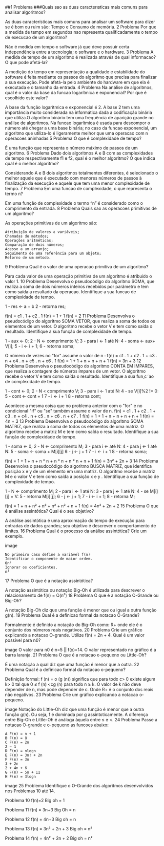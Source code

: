 ##1 Problema
###Quais sao as duas caracterısticas mais comuns para analisar algoritmos?

As duas características mais comuns para analisar um software para dizer se é bom ou ruim são: Tempo e Consumo de memória.
2 Problema
Por que a medida de tempo em segundos nao representa qualificadamente o tempo de execucao de um algoritmo?

Não é medida em tempo o software já que deve possuir certa independência entre a tecnología; o software e o hardware.
3 Problema
A medida de tempo de um algoritmo é realizada através de qual informacao?
O que pode afetá-la?

A medição do tempo em representação a qualidade e estabilidade do software é feita mediante os passos do algoritmo que precisa para finalizar a sua execução. Pode afetá-la pelo ambiente do hardware em que ela é executada e o tamanho da entrada.
4 Problema
Na análise de algoritmos, qual é o valor da base da funcao logarítmica e exponencial? Por que é escolhido este valor?

A base da função logarítmica e exponencial é 2. A base 2 tem uma importância muito considerada na informática dada a codificação binária que utiliza.O algoritmo binário tem uma frequência de aparição grande no análise de algoritmos. Na funcao logarítmica é usada para descompor o número até chegar a uma base binária; no caso da funcao exponencial, um algoritmo que utiliza-lo é ligeramente melhor que uma operacao com n operacoes aninhadas
5 Problema
O que é complexidade de tempo?

É uma função que representa o número máximo de passos de um algoritmo.
6 Problema
Dado dois algoritmos A e B com as complexidades de tempo respectivamente f1 e f2, qual é o melhor algoritmo? O que indica qual é o melhor algoritmo?

Considerando A e B dois algoritmos totalmentes diferentes, é selecionado o melhor aquele que é executado com menores números de passos à finalização da execução e aquele que tem uma menor complexidade de tempo.
7 Problema
Em uma funcao de complexidade, o que representa o termo n?

Em uma função de complexidade o termo “n” é considerado como o comprimento da entrada.
8 Problema
Quais sao as operacoes primitivas de um algoritmo?

As operações primitivas de um algoritmo são:

    Atribuição de valores a variáveis;
    Chamadas de métodos;
    Operações aritméticas;
    Comparação de dois números;
    Acesso a um arranjo;
    Seguimento de uma referência para um objeto;
    Retorno de um método.

9 Problema
Qual é o valor de uma operacao primitiva de um algoritmo?

Para cada valor de uma operação primitiva de um algoritmo é atribuído o valor 1.
10 Problema
Desenvolva o pseudocódigo do algoritmo SOMA, que realiza a soma de dois números inteiros recebidos por parâmetro e tem como saída a resultado da operacao. Identifique a sua funcao de complexidade de tempo.

1 - res <- a + b
2 - retorna res;

f(n) = c1 . 1 + c2 . 1 f(n) = 1 + 1 f(n) = 2
11 Problema
Desenvolva o pseudocódigo do algoritmo SOMA VETOR, que realiza a soma de todos os elementos de um vetor. O algoritmo recebe o vetor V e tem como saída o resultado. Identifique a sua função de complexidade de tempo.

1 - aux <- 0;
2 - N <- comprimento V;
3 - para i <- 1 até N:
4 -     soma <- aux+ V[i];
5 -     i <- i + 1;
6 - retorna soma;

O número de vezes no "for" assume o valor de n : f(n) = c1 . 1 + c2 . 1 + c3 . n + c4 . n + c5 . n + c6 . 1 f(n) = 1 + 1 + n + n + n + 1 f(n) = 3n + 3
12 Problema
Desenvolva o pseudocódigo do algoritmo CONTA EM IMPARES, que realiza a contagem de números ímpares de um vetor. O algoritmo recebe o vetor V e tem como saída o resultado. Identifique a sua fun¸c˜ao de complexidade de tempo.

1 - cont <- 0;
2 - N < comprimento V;
3 - para i <- 1 até N:
4 - se V[i]%2 != 0:
5 - cont <- cont + 1
7 - i <- i + 1
8 - retorna cont;

Acontece a mesma coisa que no problema anterior com o "for" e no condicional "if" ou "se" também assume o valor de n. f(n) = c1 . 1 + c2 . 1 + c3 . n + c4 . n + c5 . n + c6 . n + c7 . 1 f(n) = 1 + 1 + n + n + n + n + 1 f(n) = 4n + 3
13 Problema
Desenvolva o pseudocódigo do algoritmo SOMA MATRIZ, que realiza a soma de todos os elementos de uma matriz. O algoritmo recebe a matriz M e tem como saída o resultado. Identifique a sua função de complexidade de tempo.

1 - soma <- 0;
2 - N <- comprimento M;
3 - para i <- até N:
4 - para j <- 1 até N:
5 - soma <- soma + M[i][j]
6 - j <- j + 1
7 - i <- i + 1
8 - retorna soma;

f(n) = 1 + 1 + n + n * n + n * n + n * n + n + 1 f(n) = 3n² + 2n + 3
14 Problema
Desenvolva o pseudocódigo do algoritmo BUSCA MATRIZ, que identifica posição x e y de um elemento em uma matriz. O algoritmo recebe a matriz M e o valor V e tem como saída a posição x e y . Identifique a sua função de complexidade de tempo.

1 - N <- comprimento M;
2 - para i <- 1 até N:
3 -     para j <- 1 até N:
4 -     se M[i][j] = V:
5 -         retorna M[i][j];
6 -         j <- j + 1;
7 -         i <- i + 1;
8 - retorna M;

f(n) = 1 + n + n² + n² + n² + n² + n + 1 f(n) = 4n² + 2n + 2
15 Problema
O que é análise assintótica? Qual é o seu objetivo?

A análise assintótica é uma aproximação do tempo de execução para entradas de dados grandes; seu objetivo é descrever o comportamento de limites.
16 Problema
Qual é o processo da análise assintótica? Crie um exemplo.

image

    No primeiro caso define a variável f(n)
    Identificar o componente de maior ordem.
    6n³
    Ignorar os coeficientes.
    n³

17 Problema
O que é a notação assintótica?

A notação assintótica ou notação Big-Oh é utilizada para descrever o relacionamento de f(n) = O(n³)
18 Problema
O que é a notação O-Grande ou Big-Oh?

A notação Big-Oh diz que uma função é menor que ou igual a outra função g(n).
19 Problema
Qual é a definicao formal da notacao O-Grande?

Formalmente é definido a notação do Big-Oh como: R+ onde ele é o conjunto dos números reais negativos.
20 Problema
Crie um gráfico explicando a notacao O-grande. Utilize f(n) = 2n + 4. Qual é um valor possível para n0?

image O valor para n0 é n=5 || f(x)=14. O valor representado no gráfico é a barra laranja.
21 Problema
O que é a notacao o-pequeno ou Little-Oh?

É uma notação a qual diz que uma função é menor que a outra.
22 Problema
Qual é a definicao formal da notacao o-pequeno?

Definição formal: f (n) = o (g (n)) significa que para todo c> 0 existe algum k> 0 tal que 0 ≤ f (n) <cg (n) para todo n ≥ k. O valor de k não deve depender de n, mas pode depender de c. Onde R+ é o conjunto dos reais não negativos.
23 Problema
Crie um gráfico explicando a notacao o-pequeno.

image Notação do Little-Oh diz que uma função é menor que a outra função g(n). Ou seja, f é dominada por g assintoticamente. A diferença entre Big-Oh e Little-Oh é análoga àquela entre ≤ e <.
24 Problema
Passe a notacao O-grande e o-pequeno as funcoes abaixo:

    A F(n) = n + 1
    B F(n) = 8
    C F(n) = 2n
    2 − 1
    D F(n) = nlogn
    E F(n) = 3n! + 2n
    F F(n) = 3n
    3 + 2n
    2 + 4n + 6
    G F(n) = 5n + 11
    H F(n) = 3logn

image
25 Problema
Identifique o O-Grande dos algoritmos desenvolvidos nos Problemas 10 até 14.

Problema 10 f(n)=2 Big oh = 1

Problema 11 f(n) = 3n+3 Big Oh = n

Problema 12 f(n) = 4n+3 Big oh = n

Problema 13 f(n) = 3n² + 2n + 3 Big oh = n²

Problema 14 f(n) = 4n² + 2n + 2 Big oh = n²
